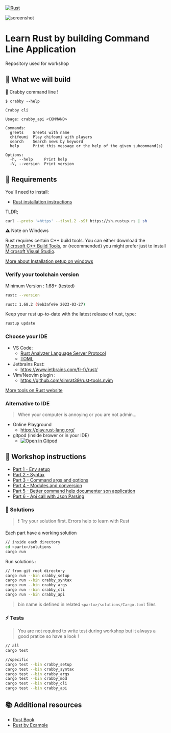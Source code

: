 [![Rust](https://github.com/jrollin/rust-cli-workshop/actions/workflows/rust.yml/badge.svg)](https://github.com/jrollin/rust-cli-workshop/actions/workflows/rust.yml)

![screenshot](app.png)

# Learn Rust by building Command Line Application

Repository used for workshop


## :dart:  What we will build

🦀 Crabby command line !

```
$ crabby --help

Crabby cli

Usage: crabby_api <COMMAND>

Commands:
  greets    Greets with name
  chifoumi  Play chifoumi with players
  search    Search news by keyword
  help      Print this message or the help of the given subcommand(s)

Options:
  -h, --help     Print help
  -V, --version  Print version
```

## :pencil: Requirements

You'll need to install:

- [Rust installation instructions](https://www.rust-lang.org/tools/install)

TLDR;

```bash
curl --proto '=https' --tlsv1.2 -sSf https://sh.rustup.rs | sh
```

:warning: Note on Windows

Rust requires certain C++ build tools.
You can either download the [Microsoft C++ Build Tools](https://visualstudio.microsoft.com/visual-cpp-build-tools/), or (recommended) you might prefer just to install [Microsoft Visual Studio](https://visualstudio.microsoft.com/downloads/).

[More about Installation setup on windows](https://learn.microsoft.com/en-us/windows/dev-environment/rust/setup)

### Verify your toolchain version

Minimum Version : 1.68+ (tested) 

```bash
rustc --version
```

```bash
rustc 1.68.2 (9eb3afe9e 2023-03-27)
```

Keep your rust up-to-date with the latest release of rust, type:

```bash
rustup update
```


### Choose your IDE


* VS Code: 
    * [Rust Analyzer Language Server Protocol](https://marketplace.visualstudio.com/items?itemName=rust-lang.rust-analyzer)
    * [TOML](https://marketplace.visualstudio.com/items?itemName=bungcip.better-toml)
* Jetbrains Rust: 
    * https://www.jetbrains.com/fr-fr/rust/
* Vim/Neovim plugin : 
    * https://github.com/simrat39/rust-tools.nvim

[More tools on Rust website](https://www.rust-lang.org/tools)

### Alternative to IDE

> When your computer is annoying or you are not admin...

* Online Playground
  * https://play.rust-lang.org/
* gitpod (inside brower or in your IDE)
  * [![Open in Gitpod](https://gitpod.io/button/open-in-gitpod.svg)](https://gitpod.io/#https://github.com/jrollin/rust-cli-workshop)

## :pencil: Workshop instructions 


* [Part 1 - Env setup](./1_setup) 
* [Part 2 - Syntax](./2_syntax)
* [Part 3 - Command args and options](./3_args)
* [Part 4 - Modules and conversion](./4_mod)
* [Part 5 - Better command help documenter son application](./5_cli)
* [Part 6 - Api call with Json Parsing](./6_api)


### :eyes: Solutions

> :exclamation: Try your solution first. Errors help to learn with Rust


Each part have a working solution


```bash
// inside each directory 
cd <partx>/solutions
cargo run 
```

Run solutions :


```bash
// from git root directory
cargo run --bin crabby_setup
cargo run --bin crabby_syntax
cargo run --bin crabby_args
cargo run --bin crabby_cli
cargo run --bin crabby_api
```

> bin name is defined in related `<partx>/solutions/Cargo.toml` files


### :zap: Tests

> You are not required to write test during workshop but it always a good pratice so have a look !

```bash
// all
cargo test

//specific
cargo test --bin crabby_setup
cargo test --bin crabby_syntax
cargo test --bin crabby_args
cargo test --bin crabby_mod
cargo test --bin crabby_cli
cargo test --bin crabby_api
```


## :books: Additional resources 

* [Rust Book](https://doc.rust-lang.org/book/)
* [Rust by Example](https://doc.rust-lang.org/rust-by-example/) 

